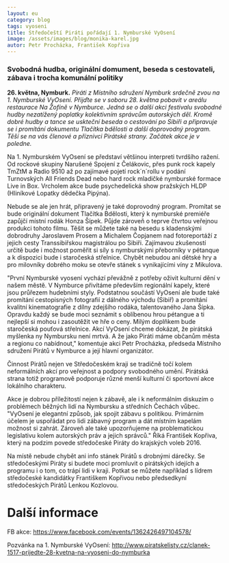 ```yaml
---
layout: eu
category: blog
tags: vyoseni
title: Středočeští Piráti pořádají 1. Nymburské VyOsení
image: /assets/images/blog/monika-karel.jpg
autor: Petr Procházka, František Kopřiva
---
```



### Svobodná hudba, originální domument, beseda s cestovateli, zábava i trocha komunální politiky

**26. května, Nymburk.** *Piráti z Místního sdružení Nymburk srdečně zvou na 1. Nymburské VyOsení. Přijďte se v soboru 28. května pobavit v areálu restaurace Na Žofíně v Nymburce. Jedná se o další akci festivalu svobodné hudby nezatížený poplatky kolektivním správcům autorských děl. Kromě dobré hudby a tance se uskteční beseda o cestování po Sibiři a připravuje se i promítání dokumentu Tlačítka bdělosti a další doprovodný program. Těší se na vás členové a příznivci Pirátské strany. Začátek akce je v poledne.*


Na 1. Nymburském VyOsení se představí většinou interpreti tvrdšího ražení. Od rockové skupiny Narušené Spojení z Čelákovic, přes punk rock kapely TmZtM a Radio 9510 až po zajímavé pojetí rock´n´rollu v podání Turnovských All Friends Dead nebo hard rock mladičké nymburské formace Live in Box. Vrcholem akce bude psychedelická show pražských HLDP (Hliníkové Lopatky dědečka Pipýna).

Nebude se ale jen hrát, připravený je také doprovodný program. Promítat se bude originální dokument Tlačítka Bdělosti, který k nymburské premiéře zapůjčí místní rodák Honza Šípek. Půjde zároveň o teprve čtvrtou veřejnou produkci tohoto filmu. Těšit se můžete také na besedu s kladenskými dobrodruhy Jaroslavem Prosem a Michalem Čopjanem nad fotoreportáží z jejich cesty Transsibiřskou magistrálou po Sibiři. Zajímavou zkušeností určitě bude i možnost poměřit si síly s nymburskými přeborníky v pétanque a k dispozici bude i staročeská střelnice. Chybět nebudou ani dětské hry a pro milovníky dobrého moku se otevře stánek s vynikajícími víny z Mikulova.

"První Nymburské vyosení vychází převážně z potřeby oživit kulturní dění v našem městě. V Nymburce přivítáme především regionální kapely, které jsou průřezem hudebními styly. Podstatnou součástí VyOsení ale bude také promítání cestopisných fotografií z dálného východu (Sibiř) a promítání kvalitní kinematografie z dílny zdejšího rodáka, talentovaného Jana Šípka. Opravdu každý se bude moci seznámit s oblíbenou hrou pétangue a ti nejlepší si mohou i zasoutěžit ve hře o ceny. Milým doplňkem bude staročeská pouťová střelnice. Akcí VyOsení chceme dokázat, že pirátská myšlenka ny Nymbursku není mrtvá. A že jako Piráti máme občanům města a regionu co nabídnout," komentuje akci Petr Procházka, předseda Místního sdružení Pirátů v Nymburce a její hlavní organizátor.

Činnost Pirátů nejen ve Středočeském kraji se tradičně točí kolem neformálních akcí pro veřejnost a podpory svobodného umění. Pirátská strana totiž programově podporuje různé menší kulturní či sportovní akce lokálního charakteru.

Akce je dobrou příležitostí nejen k zábavě, ale i k neformálním diskuzím o problémech běžných lidí na Nymbursku a středních Čechách vůbec. "VyOsení je elegantní způsob, jak spojit zábavu s politikou. Primárním účelem je uspořádat pro lidi zábavný program a dát místním kapelám možnost si zahrát. Zároveň ale také upozorňujeme na problematickou legislativu kolem autorských práv a jejich správců." Říká František Kopřiva, který na podzim povede středočeské Piráty do krajských voleb 2016.

Na místě nebude chybět ani info stánek Pirátů s drobnými dárečky. Se středočeskými Piráty si budete moci promluvit o pirátských idejích a programu i o tom, co trápí lidi v kraji. Potkat se můžete například s lídrem středočeské kandidátky Františkem Kopřivou nebo předsedkyní středočeských Pirátů Lenkou Kozlovou.

# Další informace

FB akce: https://www.facebook.com/events/1362426497104578/

Pozvánka na 1. Nymburské VyOsení: http://www.piratskelisty.cz/clanek-1517-prijedte-28-kvetna-na-vyoseni-do-nymburka
